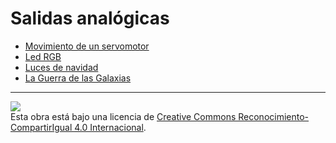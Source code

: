 # Salidas analógicas

* [Movimiento de un servomotor](Movimiento-de-un-servomotor/README.md)
* [Led RGB](Led-RGB/README.md)
* [Luces de navidad](Luces-de-navidad/README.md)
* [La Guerra de las Galaxias](La-guerra-de-las-galaxias/README.md)

---

<img src="http://i.creativecommons.org/l/by-sa/4.0/88x31.png" /><br>
Esta obra está bajo una licencia de [Creative Commons Reconocimiento-CompartirIgual 4.0 Internacional](https://creativecommons.org/licenses/by-sa/4.0/deed.es_ES).